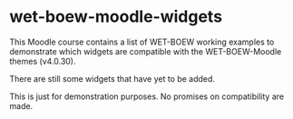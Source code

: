 # wet-boew-moodle-widgets
This Moodle course contains a list of WET-BOEW working examples to demonstrate which widgets are compatible with the WET-BOEW-Moodle themes (v4.0.30).

There are still some widgets that have yet to be added.

This is just for demonstration purposes. No promises on compatibility are made.
